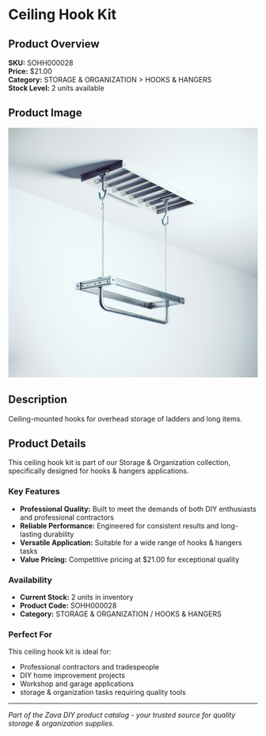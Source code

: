 # Ceiling Hook Kit

## Product Overview

**SKU:** SOHH000028  
**Price:** $21.00  
**Category:** STORAGE & ORGANIZATION > HOOKS & HANGERS  
**Stock Level:** 2 units available  

## Product Image

![Ceiling Hook Kit](https://raw.githubusercontent.com/microsoft/ai-tour-26-zava-diy-dataset-plus-mcp/refs/heads/main/images/storage_%26_organization_hooks_%26_hangers_ceiling_hook_kit_20250620_222314.png)

## Description

Ceiling-mounted hooks for overhead storage of ladders and long items.

## Product Details

This ceiling hook kit is part of our Storage & Organization collection, specifically designed for hooks & hangers applications. 

### Key Features

- **Professional Quality:** Built to meet the demands of both DIY enthusiasts and professional contractors
- **Reliable Performance:** Engineered for consistent results and long-lasting durability
- **Versatile Application:** Suitable for a wide range of hooks & hangers tasks
- **Value Pricing:** Competitive pricing at $21.00 for exceptional quality

### Availability

- **Current Stock:** 2 units in inventory
- **Product Code:** SOHH000028
- **Category:** STORAGE & ORGANIZATION / HOOKS & HANGERS

### Perfect For

This ceiling hook kit is ideal for:
- Professional contractors and tradespeople
- DIY home improvement projects  
- Workshop and garage applications
- storage & organization tasks requiring quality tools

---

*Part of the Zava DIY product catalog - your trusted source for quality storage & organization supplies.*
